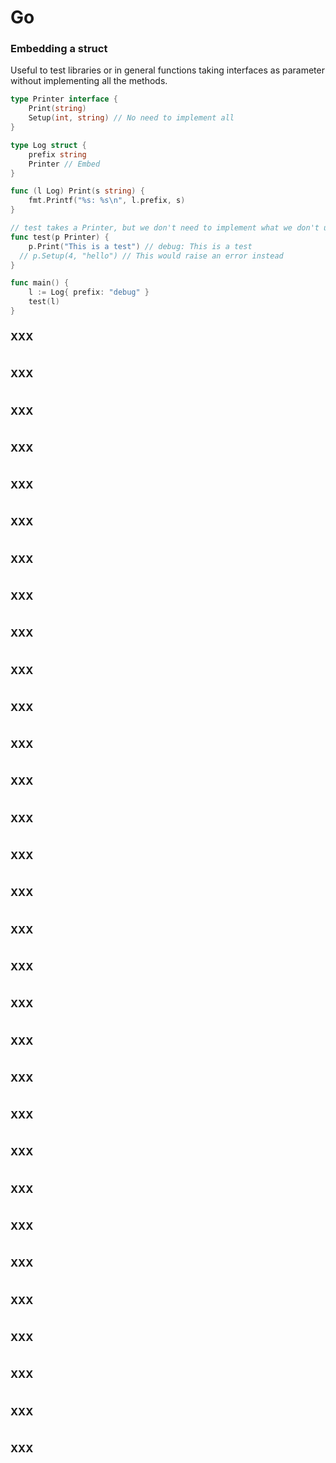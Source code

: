 # Go

### Embedding a struct
Useful to test libraries or in general functions taking interfaces as parameter without implementing all the methods.
```go
type Printer interface {
	Print(string)
	Setup(int, string) // No need to implement all
}

type Log struct {
	prefix string
	Printer // Embed
}

func (l Log) Print(s string) {
	fmt.Printf("%s: %s\n", l.prefix, s)
}

// test takes a Printer, but we don't need to implement what we don't use inside of it
func test(p Printer) {
	p.Print("This is a test") // debug: This is a test
  // p.Setup(4, "hello") // This would raise an error instead
}

func main() {
	l := Log{ prefix: "debug" }
	test(l)
}
```

### XXX
```go
```

### XXX
```go
```

### XXX
```go
```

### XXX
```go
```

### XXX
```go
```

### XXX
```go
```

### XXX
```go
```

### XXX
```go
```

### XXX
```go
```

### XXX
```go
```

### XXX
```go
```

### XXX
```go
```

### XXX
```go
```

### XXX
```go
```

### XXX
```go
```

### XXX
```go
```

### XXX
```go
```

### XXX
```go
```

### XXX
```go
```

### XXX
```go
```

### XXX
```go
```

### XXX
```go
```

### XXX
```go
```

### XXX
```go
```

### XXX
```go
```

### XXX
```go
```

### XXX
```go
```

### XXX
```go
```

### XXX
```go
```

### XXX
```go
```

### XXX
```go
```
